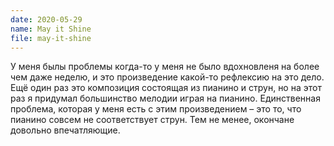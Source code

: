 ```yaml
---
date: 2020-05-29
name: May it Shine
file: may-it-shine
---
```


У меня былы проблемы когда-то у меня не было вдохновленя на более чем даже неделю, и это произведение какой-то рефлексию на это дело. Ещё один раз это композиция состоящая из пианино и струн, но на этот раз я придумал большинство мелодии играя на пианино. Единственная проблема, которая у меня есть с этим произведением – это то, что пианино совсем не соответствует струн. Тем не менее, окончане довольно впечатляющие.
